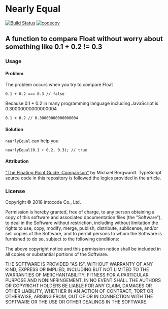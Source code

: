 # Nearly Equal
[![Build Status](https://travis-ci.org/intocode-io/nearly-equal.svg?branch=master)](https://travis-ci.org/intocode-io/nearly-equal)
[![codecov](https://codecov.io/gh/intocode-io/nearly-equal/branch/master/graph/badge.svg)](https://codecov.io/gh/intocode-io/nearly-equal)

## A function to compare Float without worry about something like 0.1 + 0.2 != 0.3

### Usage
#### Problem
The problem occurs when you try to compare Float
```
0.1 + 0.2 === 0.3 // false
```
Because 0.1 + 0.2 in many programming language including JavaScript is 0.30000000000000004
```
0.1 + 0.2 // 0.30000000000000004
```
#### Solution
`nearlyEqual` can help you
```
nearlyEqual(0.1 + 0.2, 0.3); // true
```

#### Attribution
["The Floating Point Guide, Comparison"](https://floating-point-gui.de/errors/comparison/) by Michael Borgwardt. TypeScript source code in this repository is followed the logics provided in the article.

### License

Copyright &copy; 2018 intocode Co., Ltd.

Permission is hereby granted, free of charge, to any person obtaining a copy of this software and associated 
documentation files (the "Software"), to deal in the Software without restriction, including without limitation 
the rights to use, copy, modify, merge, publish, distribute, sublicense, and/or sell copies of the Software, 
and to permit persons to whom the Software is furnished to do so, subject to the following conditions:

The above copyright notice and this permission notice shall be included in all copies or substantial portions 
of the Software.

THE SOFTWARE IS PROVIDED "AS IS", WITHOUT WARRANTY OF ANY KIND, EXPRESS OR IMPLIED, 
INCLUDING BUT NOT LIMITED TO THE WARRANTIES OF MERCHANTABILITY, FITNESS FOR A PARTICULAR PURPOSE AND NONINFRINGEMENT. 
IN NO EVENT SHALL THE AUTHORS OR COPYRIGHT HOLDERS BE LIABLE FOR ANY CLAIM, DAMAGES OR OTHER LIABILITY, 
WHETHER IN AN ACTION OF CONTRACT, TORT OR OTHERWISE, ARISING FROM, OUT OF OR IN CONNECTION WITH THE SOFTWARE OR 
THE USE OR OTHER DEALINGS IN THE SOFTWARE.